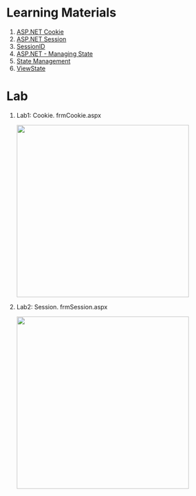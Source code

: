 # Learning Materials

1. [ASP.NET Cookie](https://www.educba.com/asp-dot-net-cookie/)
2. [ASP.NET Session](https://www.educba.com/asp-dot-net-session/)
3. [SessionID](https://www.educba.com/asp-net-sessionid/)
4. [ASP.NET - Managing State](https://www.tutorialspoint.com/asp.net/asp.net_managing_state.htm)
5. [State Management](https://www.educba.com/asp-dot-net-state-management/)
6. [ViewState](https://www.educba.com/asp-dot-net-viewstate/)

# Lab
1. Lab1: Cookie. frmCookie.aspx

    <img src="https://github.com/drshahizan/learn-aspnet/blob/main/lab/cookie-session/cookie.jpg" width="400"  />
    
2. Lab2: Session. frmSession.aspx

    <img src="https://github.com/drshahizan/learn-aspnet/blob/main/lab/cookie-session/session.jpg" width="400"  />


